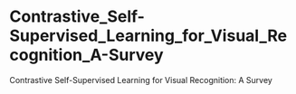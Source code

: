 # Contrastive_Self-Supervised_Learning_for_Visual_Recognition_A-Survey
Contrastive Self-Supervised Learning for Visual Recognition: A Survey
